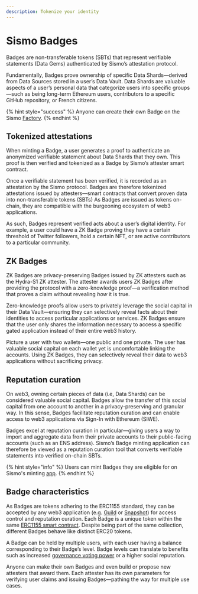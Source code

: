 ```yaml
---
description: Tokenize your identity
---
```


# Sismo Badges

Badges are non-transferable tokens (SBTs) that represent verifiable statements (Data Gems) authenticated by Sismo’s attestation protocol.

Fundamentally, Badges prove ownership of specific Data Shards—derived from Data Sources stored in a user’s Data Vault. Data Shards are valuable aspects of a user’s personal data that categorize users into specific groups—such as being long-term Ethereum users, contributors to a specific GitHub repository, or French citizens.

{% hint style="success" %}
Anyone can create their own Badge on the Sismo [Factory](https://factory.sismo.io/).&#x20;
{% endhint %}

## Tokenized attestations

When minting a Badge, a user generates a proof to authenticate an anonymized verifiable statement about Data Shards that they own. This proof is then verified and tokenized as a Badge by Sismo’s attester smart contract.

Once a verifiable statement has been verified, it is recorded as an attestation by the Sismo protocol. Badges are therefore tokenized attestations issued by attesters—smart contracts that convert proven data into non-transferable tokens (SBTs) As Badges are issued as tokens on-chain, they are compatible with the burgeoning ecosystem of web3 applications.

As such, Badges represent verified acts about a user’s digital identity. For example, a user could have a ZK Badge proving they have a certain threshold of Twitter followers, hold a certain NFT, or are active contributors to a particular community.

## ZK Badges

ZK Badges are privacy-preserving Badges issued by ZK attesters such as the Hydra-S1 ZK attester. The attester awards users ZK Badges after providing the protocol with a zero-knowledge proof—a verification method that proves a claim without revealing _how_ it is true.

Zero-knowledge proofs allow users to privately leverage the social capital in their Data Vault—ensuring they can selectively reveal facts about their identities to access particular applications or services. ZK Badges ensure that the user only shares the information necessary to access a specific gated application instead of their entire web3 history.

Picture a user with two wallets—one public and one private. The user has valuable social capital on each wallet yet is uncomfortable linking the accounts. Using ZK Badges, they can selectively reveal their data to web3 applications without sacrificing privacy.

## Reputation curation

On web3, owning certain pieces of data (i.e, Data Shards) can be considered valuable social capital. Badges allow the transfer of this social capital from one account to another in a privacy-preserving and granular way. In this sense, Badges facilitate reputation curation and can enable access to web3 applications via Sign-In with Ethereum (SIWE).

Badges excel at reputation curation in particular—giving users a way to import and aggregate data from their private accounts to their public-facing accounts (such as an ENS address). Sismo’s Badge minting application can therefore be viewed as a reputation curation tool that converts verifiable statements into verified on-chain SBTs.

{% hint style="info" %}
Users can mint Badges they are eligible for on Sismo's minting [app](https://app.sismo.io/).
{% endhint %}

## Badge characteristics

As Badges are tokens adhering to the ERC1155 standard, they can be accepted by any web3 application (e.g. [Guild](https://guild.xyz/sismo) or [Snapshot](https://snapshot.org/#/sismo.eth)) for access control and reputation curation. Each Badge is a unique token within the same [ERC1155 smart contract](https://polygonscan.com/token/0xf12494e3545d49616d9dfb78e5907e9078618a34). Despite being part of the same collection, different Badges behave like distinct ERC20 tokens.

A Badge can be held by multiple users, with each user having a balance corresponding to their Badge’s level. Badge levels can translate to benefits such as increased [governance voting power](http://governance.sismo.io/) or a higher social reputation.

Anyone can make their own Badges and even build or propose new attesters that award them. Each attester has its own parameters for verifying user claims and issuing Badges—pathing the way for multiple use cases.

